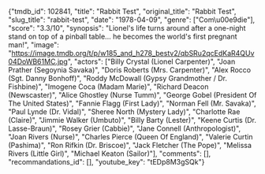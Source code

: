 {"tmdb_id": 102841, "title": "Rabbit Test", "original_title": "Rabbit Test", "slug_title": "rabbit-test", "date": "1978-04-09", "genre": ["Com\u00e9die"], "score": "3.3/10", "synopsis": "Lionel's life turns around after a one-night stand on top of a pinball table... he becomes the world's first pregnant man!", "image": "https://image.tmdb.org/t/p/w185_and_h278_bestv2/qbSRu2qcEdKaR4QUv04DoWB61MC.jpg", "actors": ["Billy Crystal (Lionel Carpenter)", "Joan Prather (Segoynia Savaka)", "Doris Roberts (Mrs. Carpenter)", "Alex Rocco (Sgt. Danny Bonhoff)", "Roddy McDowall (Gypsy Grandmother / Dr. Fishbine)", "Imogene Coca (Madam Marie)", "Richard Deacon (Newscaster)", "Alice Ghostley (Nurse Tumm)", "George Gobel (President Of The United States)", "Fannie Flagg (First Lady)", "Norman Fell (Mr. Savaka)", "Paul Lynde (Dr. Vidal)", "Sheree North (Mystery Lady)", "Charlotte Rae (Claire)", "Jimmie Walker (Umbuto)", "Billy Barty (Lester)", "Keene Curtis (Dr. Lasse-Braun)", "Rosey Grier (Cabbie)", "Jane Connell (Anthropologist)", "Joan Rivers (Nurse)", "Charles Pierce (Queen Of England)", "Valerie Curtin (Pashima)", "Ron Rifkin (Dr. Briscoe)", "Jack Fletcher (The Pope)", "Melissa Rivers (Little Girl)", "Michael Keaton (Sailor)"], "comments": [], "recommandations_id": [], "youtube_key": "tEDp8M3gSQk"}